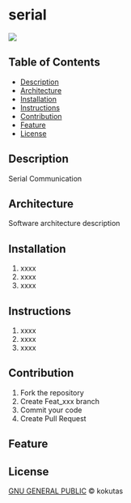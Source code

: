 # serial
[![](https://img.shields.io/badge/Home-kokutas/serial-orange?style=plastic&logo=go)](https://github.com/kokutas/serial)

## Table of Contents
- [Description](#description)
- [Architecture](#architecture)
- [Installation](#installation)
- [Instructions](#instructions)
- [Contribution](#contribution)
- [Feature](#feature)
- [License](#license)


## Description
Serial Communication

## Architecture
Software architecture description

## Installation

1.  xxxx
2.  xxxx
3.  xxxx

## Instructions

1.  xxxx
2.  xxxx
3.  xxxx

## Contribution

1.  Fork the repository
2.  Create Feat_xxx branch
3.  Commit your code
4.  Create Pull Request


## Feature

## License
[GNU GENERAL PUBLIC](LICENSE) © kokutas
